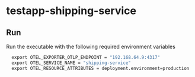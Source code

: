 # testapp-shipping-service


## Run

Run the executable with the following required environment variables

```cmd
  export OTEL_EXPORTER_OTLP_ENDPOINT = "192.168.64.9:4317"
  export OTEL_SERVICE_NAME = "shipping-service"
  export OTEL_RESOURCE_ATTRIBUTES = deployment.environment=production
```
